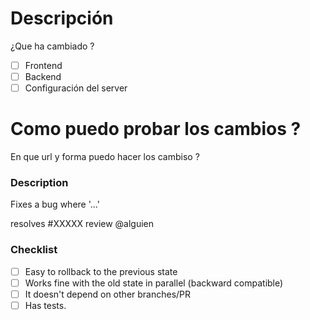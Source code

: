 # Descripción
¿Que ha cambiado ?
- [ ] Frontend
- [ ] Backend
- [ ] Configuración del server

# Como puedo probar los cambios ?
En que url y forma puedo hacer los cambiso ?

<!-- Please fill out the title field according to our pull-requests conventions -->

### Description

Fixes a bug where '...'

resolves #XXXXX
review @alguien

### Checklist

<!-- Mark these as checked by replacing [ ] with [x] -->
- [ ] Easy to rollback to the previous state
- [ ] Works fine with the old state in parallel (backward compatible)
- [ ] It doesn't depend on other branches/PR
- [ ] Has tests.
